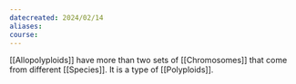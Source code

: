 ```yaml
---
datecreated: 2024/02/14
aliases: 
course:
---
```

[[Allopolyploids]] have more than two sets of [[Chromosomes]] that come from different [[Species]]. It is a type of [[Polyploids]].
